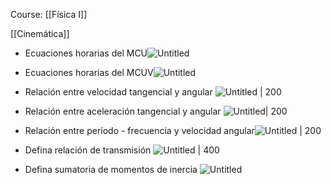Course: [[Física I]]

[[Cinemática]]
- Ecuaciones horarias del MCU![Untitled](_private/Images/Física%20Cinemática/Untitled%202.png)

- Ecuaciones horarias del MCUV![Untitled](_private/Images/Física%20Cinemática/Untitled%203.png)

- Relación entre velocidad tangencial y angular ![Untitled | 200](_private/Images/Física%20Cinemática/Untitled%204.png)

- Relación entre aceleración tangencial y angular ![Untitled| 200](_private/Images/Física%20Cinemática/Untitled%205.png)
 
- Relación entre período - frecuencia y velocidad angular![Untitled | 200](_private/Images/Física%20Cinemática/Untitled%206.png)

- Defina relación de transmisión ![Untitled | 400](_private/Images/Física%20Cinemática/Untitled%207.png)

- Defina sumatoria de momentos de inercia    ![Untitled](_private/Images/Física%20Cinemática/Untitled%208.png)